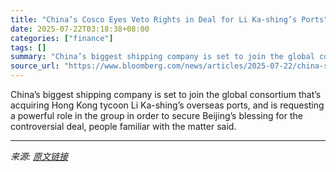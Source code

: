 ```yaml
---
title: "China’s Cosco Eyes Veto Rights in Deal for Li Ka-shing’s Ports"
date: 2025-07-22T03:18:38+08:00
categories: ["finance"]
tags: []
summary: "China’s biggest shipping company is set to join the global consortium that’s acquiring Hong Kong tycoon Li Ka-shing’s overseas ports, and is requesting a powerful role in the group in order to secure "
source_url: "https://www.bloomberg.com/news/articles/2025-07-22/china-s-cosco-eyes-veto-rights-in-deal-for-li-ka-shing-s-ports"
---
```


China’s biggest shipping company is set to join the global consortium that’s acquiring Hong Kong tycoon Li Ka-shing’s overseas ports, and is requesting a powerful role in the group in order to secure Beijing’s blessing for the controversial deal, people familiar with the matter said.

---

*来源: [原文链接](https://www.bloomberg.com/news/articles/2025-07-22/china-s-cosco-eyes-veto-rights-in-deal-for-li-ka-shing-s-ports)*
